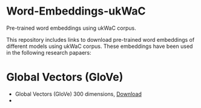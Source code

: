 # Word-Embeddings-ukWaC
Pre-trained word embeddings using ukWaC corpus.

This repository includes links to download pre-trained word embeddings of different models using ukWaC corpus. 
These embeddings have been used in the following research papaers: 

# Global Vectors (GloVe)
   - Global Vectors (GloVe) 300 dimensions, [Download](https://cgi.csc.liv.ac.uk/~huda/word_embeddings_ukWaC/GloVe/glove_300.zip)
   - 
    



